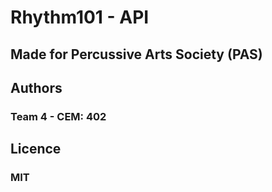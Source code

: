 # Rhythm101 - API
## Made for Percussive Arts Society (PAS)

## Authors
### Team 4 - CEM: 402 

## Licence
### MIT